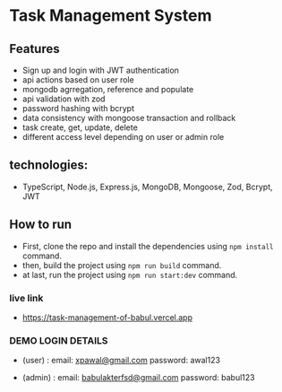 # Task Management System

## Features

- Sign up and login with JWT authentication
- api actions based on user role
- mongodb agrregation, reference and populate
- api validation with zod
- password hashing with bcrypt
- data consistency with mongoose transaction and rollback
- task create, get, update, delete
- different access level depending on user or admin role

## technologies:

- TypeScript, Node.js, Express.js, MongoDB, Mongoose, Zod, Bcrypt, JWT

## How to run

- First, clone the repo and install the dependencies using `npm install` command.
- then, build the project using `npm run build` command.
- at last, run the project using `npm run start:dev` command.

### live link

- https://task-management-of-babul.vercel.app

### DEMO LOGIN DETAILS

- (user) :
  email: xpawal@gmail.com
  password: awal123

- (admin) :
  email: babulakterfsd@gmail.com
  password: babul123
